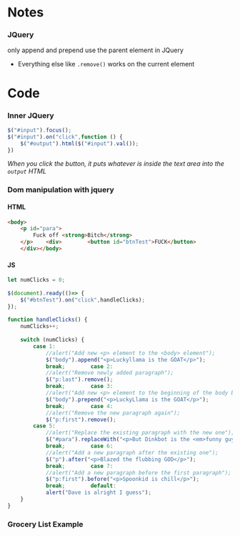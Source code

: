 # Notes
### JQuery
only append and prepend use the parent element in JQuery
- Everything else like `.remove()` works on the current element
# Code
### Inner JQuery
```js
$("#input").focus();  
$("#input").on("click",function () {  
    $("#output").html($("#input").val());  
})
```
*When you click the button, it puts whatever is inside the text area into the `output` HTML*
### Dom manipulation with jquery
#### HTML
```HTML
<body>  
    <p id="para">  
        Fuck off <strong>Bitch</strong>  
    </p>    <div>        <button id="btnTest">FUCK</button>  
    </div></body>
```
#### JS
```js
let numClicks = 0;  
  
$(document).ready(()=> {  
    $("#btnTest").on("click",handleClicks);  
});  
  
function handleClicks() {  
    numClicks++;  
  
    switch (numClicks) {  
        case 1:  
            //alert("Add new <p> element to the <body> element");  
            $("body").append("<p>Luckyllama is the GOAT</p>");  
            break;        case 2:  
            //alert("Remove newly added paragraph");  
            $("p:last").remove();  
            break;        case 3:  
            //alert("Add new <p> element to the beginning of the body before the existing paragraph");  
            $("body").prepend("<p>LuckyLlama is the GOAT</p>");  
            break;        case 4:  
            //alert("Remove the new paragraph again");  
            $("p:first").remove();  
        case 5:  
            //alert("Replace the existing paragraph with the new one");  
            $("#para").replaceWith("<p>But Dinkbot is the <em>funny guy</em></p>");  
            break;        case 6:  
            //alert("Add a new paragraph after the existing one");  
            $("p").after("<p>Blazed the flubbing GOD</p>");  
            break;        case 7:  
            //alert("Add a new paragraph before the first paragraph");  
            $("p:first").before("<p>Spoonkid is chill</p>");  
            break;        default:  
            alert("Dave is alright I guess");  
    }  
}
```
### Grocery List Example
```JS

```
